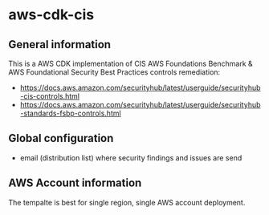 # aws-cdk-cis
## General information
This is a AWS CDK implementation of CIS AWS Foundations Benchmark & AWS Foundational Security Best Practices controls remediation:
* https://docs.aws.amazon.com/securityhub/latest/userguide/securityhub-cis-controls.html
* https://docs.aws.amazon.com/securityhub/latest/userguide/securityhub-standards-fsbp-controls.html

## Global configuration
* email (distribution list) where security findings and issues are send

## AWS Account information
The tempalte is best for single region, single AWS account deployment.
